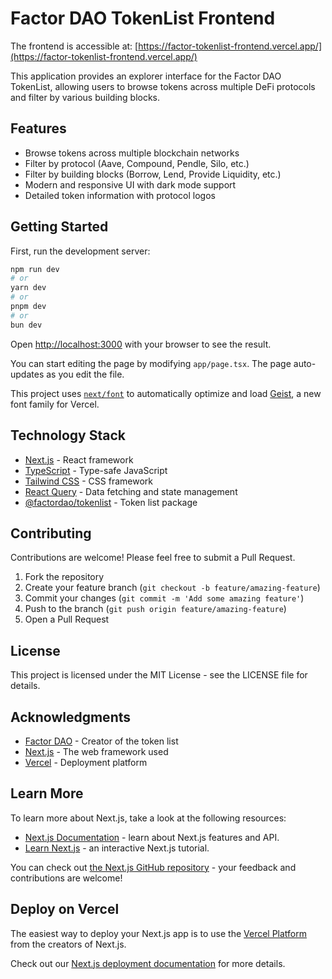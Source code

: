# Factor DAO TokenList Frontend

The frontend is accessible at: [https://factor-tokenlist-frontend.vercel.app/](https://factor-tokenlist-frontend.vercel.app/)

This application provides an explorer interface for the Factor DAO TokenList, allowing users to browse tokens across multiple DeFi protocols and filter by various building blocks.

## Features

- Browse tokens across multiple blockchain networks
- Filter by protocol (Aave, Compound, Pendle, Silo, etc.)
- Filter by building blocks (Borrow, Lend, Provide Liquidity, etc.)
- Modern and responsive UI with dark mode support
- Detailed token information with protocol logos

## Getting Started

First, run the development server:

```bash
npm run dev
# or
yarn dev
# or
pnpm dev
# or
bun dev
```

Open [http://localhost:3000](http://localhost:3000) with your browser to see the result.

You can start editing the page by modifying `app/page.tsx`. The page auto-updates as you edit the file.

This project uses [`next/font`](https://nextjs.org/docs/app/building-your-application/optimizing/fonts) to automatically optimize and load [Geist](https://vercel.com/font), a new font family for Vercel.

## Technology Stack

- [Next.js](https://nextjs.org) - React framework
- [TypeScript](https://www.typescriptlang.org/) - Type-safe JavaScript
- [Tailwind CSS](https://tailwindcss.com/) - CSS framework
- [React Query](https://tanstack.com/query/latest) - Data fetching and state management
- [@factordao/tokenlist](https://github.com/Factor-fi/factor-tokenlist) - Token list package

## Contributing

Contributions are welcome! Please feel free to submit a Pull Request.

1. Fork the repository
2. Create your feature branch (`git checkout -b feature/amazing-feature`)
3. Commit your changes (`git commit -m 'Add some amazing feature'`)
4. Push to the branch (`git push origin feature/amazing-feature`)
5. Open a Pull Request

## License

This project is licensed under the MIT License - see the LICENSE file for details.

## Acknowledgments

- [Factor DAO](https://factor.fi) - Creator of the token list
- [Next.js](https://nextjs.org) - The web framework used
- [Vercel](https://vercel.com) - Deployment platform

## Learn More

To learn more about Next.js, take a look at the following resources:

- [Next.js Documentation](https://nextjs.org/docs) - learn about Next.js features and API.
- [Learn Next.js](https://nextjs.org/learn) - an interactive Next.js tutorial.

You can check out [the Next.js GitHub repository](https://github.com/vercel/next.js) - your feedback and contributions are welcome!

## Deploy on Vercel

The easiest way to deploy your Next.js app is to use the [Vercel Platform](https://vercel.com/new?utm_medium=default-template&filter=next.js&utm_source=create-next-app&utm_campaign=create-next-app-readme) from the creators of Next.js.

Check out our [Next.js deployment documentation](https://nextjs.org/docs/app/building-your-application/deploying) for more details.
